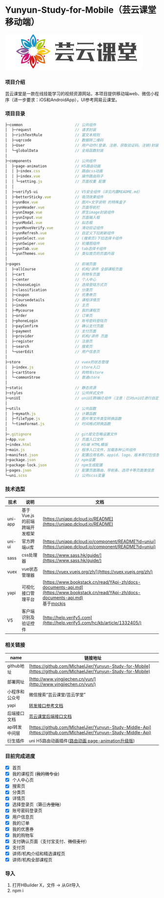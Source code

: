 # Yunyun-Study-for-Mobile（芸云课堂移动端）   
![avatar](/static/images/headerIcon.png)   
### 项目介绍  
芸云课堂是一款在线技能学习的视频资源网站，本项目提供移动端web、微信小程序（进一步要求：iOS和AndroidApp），UI参考网易云课堂。  
### 项目目录  
```JavaScript  
├─common                        // 公共组件
│  ├─request                    // 请求封装
│  ├─richTextRule               // 富文本规则
│  ├─uqrcode                    // 数据转二维码
│  ├─User                       // 用户动作(登录、注册、获取验证码、注销)封装
│  └─globalData                 // 全局函数封装
│ 
├─components                    // 公共组件
│  ├─page-animation             // H5路由动画
│  │ ├─index.css                // 路由css动画
│  │ ├─index.vue                // 操作路由钩子
│  │ └─setting.js               // 页面权重 配置
│  │
│  ├─verify5-ui                 // V5安全组件（详见内置README.md）
│  ├─betterSticky.vue           // 吸顶效果组件
│  ├─yunBox.vue                 // 图片+文字说明 的特殊盒子
│  ├─yunHeader.vue              // 页面导航栏
│  ├─yunImage.vue               // 原生image封装组件
│  ├─yunInput.vue               // 页面输入框
│  ├─yunModal.vue		        // 拟态框
│  ├─yunMoveVerify.vue          // 滑动验证组件
│  ├─yunRefresh.vue             // 自定义下拉刷新组件
│  ├─yunSelect.vue              // (搜索页)下拉选择卡组件
│  ├─yunSwiper.vue              // 轮播图组件
│  ├─yunTab.vue                 // tab选择卡组件
│  └─yunThemes.vue              // 类似首页的页面内容
│
├─pages                         // 前端页面
│  ├─allCourse                  // 机构/讲师 全部课程页面
│  ├─cart                       // 购物车页面
│  ├─center                     // 个人中心
│  ├─chooseLogin                // 选择登陆方式页
│  ├─classification             // 分类页
│  ├─coupon                     // 优惠券页
│  ├─Coursedetails              // 课程详情页
│  ├─index                      // 主页
│  ├─Mycourse                   // 我的课程页
│  ├─order                      // 订单页
│  ├─phoneLogin                 // 账号密码登陆页
│  ├─payConfirm                 // 确认支付页面
│  ├─payment                    // 支付页面
│  ├─provider                   // 机构/讲师 页面
│  ├─register                   // 注册页
│  ├─search                     // 搜索页
│  └─userEdit	                // 用户信息页
│
├─store                         // vuex的状态管理
│  ├─index.js                   // store入口
│  ├─cartStore                  // 购物车store
│  └─commonStroe                // 普通store
│        
├─static                        // 静态资源
├─styles                        // 公共样式文件
├─uniUI                         // uniUI跨端UI组件（注意：已对uniUI进行自定义修改，不要由npm导入）
│
├─utils                         // 公共函数
│  ├─mymath.js                  // 计算函数
│  ├─fileType.js                // 图片等文件类型转换函数
│  └─timeFormat.js              // 时间格式转换函数
│ 
├─.gitignore                    // git提交忽略设置文件
├─App.vue                       // 页面入口文件
├─index.html                    // H5端 HTML模版
├─main.js                       // 程序入口文件，加载各种公共组件
├─manifest.json                 // 配置应用名称、appid、logo、版本等打包信息
├─package.json                  // npm设置
├─package-lock.json             // npm生成配置
├─pages.json                    // 配置页面路由、导航条、选项卡等页面类信息
└─uni.scss                      // 公共scss变量
```
### 技术选型 
技术 | 说明 |  文档    
-|-|-  
uni-app |  基于 Vue.js 的前端跨端开发框架 | [https://uniapp.dcloud.io/README](https://uniapp.dcloud.io/README) |  
uni-ui | 官方跨端ui库 | [https://uniapp.dcloud.io/component/README?id=uniui](https://uniapp.dcloud.io/component/README?id=uniui) |  
sass | css处理器 | [https://www.sass.hk/guide/](https://www.sass.hk/guide/) |
vuex | vue状态管理器 | [https://vuex.vuejs.org/zh/](https://vuex.vuejs.org/zh/) |  
yapi | 可视化接口管理平台 | [https://www.bookstack.cn/read/YApi-zh/docs-documents-api.md](https://www.bookstack.cn/read/YApi-zh/docs-documents-api.md) <br> 基于[mockjs](http://mockjs.com) | 
V5   | 客户端识别及验证控件 | [http://help.verify5.com](http://help.verify5.com/hc/kb/article/1332405/) | 

### 相关链接  
name | 链接地址  
-|-  
github地址 | [https://github.com/MIchaelJier/Yunyun-Study-for-Mobile](https://github.com/MIchaelJier/Yunyun-Study-for-Mobile) |   
部署网址 | [http://www.yingjiechen.cn/yun/](http://www.yingjiechen.cn/yun/) | 
小程序和公众号 | 微信搜索“芸云课堂/芸云学堂” | 
yapi | [转发接口参考文档](http://www.yingjiechen.cn:9000)
后端接口文档 | [芸云课堂后端接口文档](https://zfroot.top:8081/yun/doc.html) | 
api转发中间层 | [https://github.com/MIchaelJier/Yunyun-Study-Middle-Api](https://github.com/MIchaelJier/Yunyun-Study-Middle-Api) | 
衍生插件 | uni H5路由动画插件([路由动画 page-animation升级版](https://ext.dcloud.net.cn/plugin?id=1265)) | 

### 目前完成进度  
 - [x] 首页  
 - [x] 我的课程页 (~~我的微专业~~)
 - [x] 个人中心页   
 - [x] 搜索页
 - [x] 分类页  
 - [x] 详情页 
 - [x] 选择登录页（~~第三方登陆~~）
 - [x] 账号密码登录页 
 - [x] 用户信息页
 - [x] 我的订单
 - [x] 我的优惠券
 - [x] 我的购物车
 - [x] 支付确认页面（支付宝支付、~~微信支付~~）
 - [x] 支付页
 - [x] 讲师/机构介绍和精选课程页
 - [x] 讲师/机构全部课程页

### 导入 
 1. 打开HBuilder X，文件 -> 从Git导入
 2. npm i